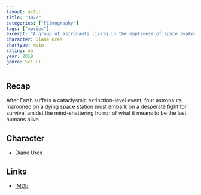 ```yaml
---
layout: actor
title: "3022"
categories: ["Filmography"]
tags: ["movies"]
excerpt: "A group of astronauts living in the emptiness of space awaken to find Earth has suffered an extinction level event. Marooned on a dying space station, they must fight for survival; fighting each other, unforeseen threats, and the horror of what it means to be the last humans alive."
character: Diane Ures
chartype: main
rating: na
year: 2019
genre: Sci-Fi
---
```


## Recap

After Earth suffers a cataclysmic extinction-level event, four astronauts marooned on a dying space station must embark on a desperate fight for survival amidst the mind-shattering horror of what it means to be the last humans alive.

## Character

* Diane Ures

## Links

* [IMDb](https://www.imdb.com/title/tt9465600/)
